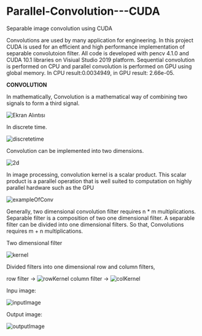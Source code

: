 # Parallel-Convolution---CUDA
 Separable image convolution using CUDA
 
 
Convolutions are used by many application for engineering. In this project CUDA is used for an efficient and high performance implementation of separable convolutoion filter. All code is developed with pencv 4.1.0 and CUDA 10.1 libraries on Visiual Studio 2019 platform. Sequential convolution is performed on CPU and parallel convolution is performed on GPU using global memory. In CPU result:0.0034949, in GPU result: 2.66e-05. 

**CONVOLUTION**

In mathematically, Convolution is a mathematical way of combining two signals to form a third signal.

![Ekran Alıntısı](https://user-images.githubusercontent.com/47758157/64062368-2383b580-cbee-11e9-958c-1615c1acfd30.PNG)

In discrete time.

![discretetime](https://user-images.githubusercontent.com/47758157/64062404-a9076580-cbee-11e9-8a26-6d92d181f730.PNG)


Convolution can be implemented into two dimensions.

![2d](https://user-images.githubusercontent.com/47758157/64062422-c4727080-cbee-11e9-8c83-211e1979beeb.PNG)


In image processing, convolution kernel is a scalar product. This scalar product is a parallel operation that is well suited to computation on highly parallel hardware such as the GPU 

![exampleOfConv](https://user-images.githubusercontent.com/47758157/64062436-dd7b2180-cbee-11e9-8c8c-6685a07cdc3b.PNG)


Generally, two dimensional convolution filter requires n * m multiplications. Separable filter is a composition of two one dimensional filter. A separable filter can be divided into one dimensional filters. So that, Convolutions requires m + n multiplications. 

Two dimensional filter

![kernel](https://user-images.githubusercontent.com/47758157/64062463-4793c680-cbef-11e9-9534-e9c294e1596a.PNG)

Divided filters into one dimensional row and column filters,

row filter -> ![rowKernel](https://user-images.githubusercontent.com/47758157/64062465-4793c680-cbef-11e9-910f-69897fe34274.PNG)         column filter ->       ![colKernel](https://user-images.githubusercontent.com/47758157/64062567-a0b02a00-cbf0-11e9-8509-0fc807cbbe5e.PNG)




Inpu image:

![inputImage](https://user-images.githubusercontent.com/47758157/64062468-482c5d00-cbef-11e9-824b-b9ce67775666.PNG)

Output image:

![outputImage](https://user-images.githubusercontent.com/47758157/64062464-4793c680-cbef-11e9-9494-87a6878270eb.PNG)

